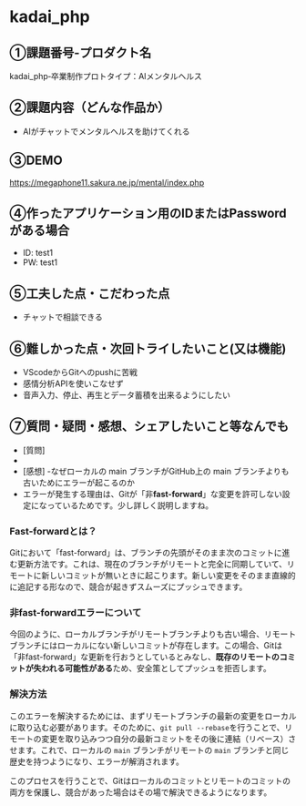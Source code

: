 # kadai_php
## ①課題番号-プロダクト名
kadai_php‐卒業制作プロトタイプ：AIメンタルヘルス
## ②課題内容（どんな作品か）
- AIがチャットでメンタルヘルスを助けてくれる
## ③DEMO
https://megaphone11.sakura.ne.jp/mental/index.php

## ④作ったアプリケーション用のIDまたはPasswordがある場合
- ID: test1
- PW: test1
## ⑤工夫した点・こだわった点
- チャットで相談できる
## ⑥難しかった点・次回トライしたいこと(又は機能)
- VScodeからGitへのpushに苦戦
- 感情分析APIを使いこなせず
- 音声入力、停止、再生とデータ蓄積を出来るようにしたい
## ⑦質問・疑問・感想、シェアしたいこと等なんでも
- [質問]
- 
- [感想]
-なぜローカルの main ブランチがGitHub上の main ブランチよりも古いためにエラーが起こるのか
- エラーが発生する理由は、Gitが「非**fast-forward**」な変更を許可しない設定になっているためです。少し詳しく説明しますね。

### Fast-forwardとは？
Gitにおいて「fast-forward」は、ブランチの先頭がそのまま次のコミットに進む更新方法です。これは、現在のブランチがリモートと完全に同期していて、リモートに新しいコミットが無いときに起こります。新しい変更をそのまま直線的に追記する形なので、競合が起きずスムーズにプッシュできます。

### 非fast-forwardエラーについて
今回のように、ローカルブランチがリモートブランチよりも古い場合、リモートブランチにはローカルにない新しいコミットが存在します。この場合、Gitは「非fast-forward」な更新を行おうとしているとみなし、**既存のリモートのコミットが失われる可能性がある**ため、安全策としてプッシュを拒否します。

### 解決方法
このエラーを解決するためには、まずリモートブランチの最新の変更をローカルに取り込む必要があります。そのために、`git pull --rebase`を行うことで、リモートの変更を取り込みつつ自分の最新コミットをその後に連結（リベース）させます。これで、ローカルの `main` ブランチがリモートの `main` ブランチと同じ歴史を持つようになり、エラーが解消されます。

このプロセスを行うことで、Gitはローカルのコミットとリモートのコミットの両方を保護し、競合があった場合はその場で解決できるようになります。
